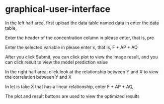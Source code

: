 # graphical-user-interface
In the left half area, first upload the data table named data in enter the data table,

Enter the header of the concentration column in please enter, that is, pre

Enter the selected variable in please enter x, that is, F + AP + AQ

After you click Submit, you can click plot to view the image result, and you can click result to view the model prediction value

In the right half area, click look at the relationship between Y and X to view the correlation between Y and X

In let is take X that has a linear relationship, enter F + AP + AQ,

The plot and result buttons are used to view the optimized results
